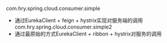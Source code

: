 
com.hry.spring.cloud.consumer.simple
- 通过EurekaClient + feign + hystrix实现对服务端的调用
com.hry.spring.cloud.consumer.simple2
- 通过最原始的方式EurekaClient + ribbon + hystrix对服务的调用